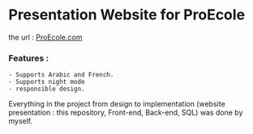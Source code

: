 # Presentation Website for ProEcole 

the url : [ProEcole.com](https://proecole.com)

### Features :
```
- Supports Arabic and French.
- Supports night mode
- responsible design.
```
Everything in the project from design to implementation (website presentation : this repository, Front-end, Back-end, SQL) was done by myself.

